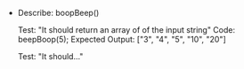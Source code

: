 - Describe: boopBeep()

  Test: "It should return an array of of the input string"
  Code: beepBoop(5);
  Expected Output: ["3", "4", "5", "10", "20"]

  Test: "It should..."